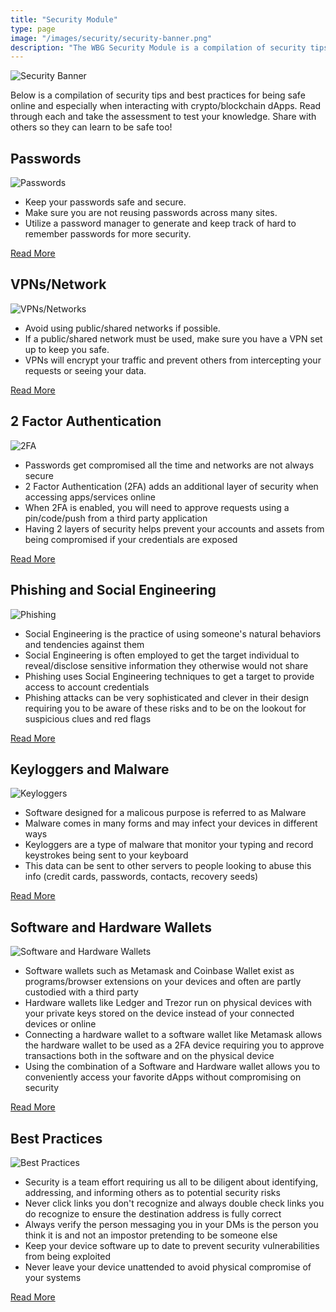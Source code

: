 ```yaml
---
title: "Security Module"
type: page
image: "/images/security/security-banner.png"
description: "The WBG Security Module is a compilation of security tips and best practices for being safe online and especially when interacting with crypto/blockchain dApps"
---
```


![Security Banner](/images/security/security-banner.png "Security Banner")

Below is a compilation of security tips and best practices for being safe online and especially when interacting with crypto/blockchain dApps. Read through each and take the assessment to test your knowledge. Share with others so they can learn to be safe too!

## Passwords

![Passwords](/images/security/passwords.jpeg "Passwords")

- Keep your passwords safe and secure.
- Make sure you are not reusing passwords across many sites.
- Utilize a password manager to generate and keep track of hard to remember passwords for more security.

[Read More](/security/passwords)

## VPNs/Network

![VPNs/Networks](/images/security/vpn-networks.jpeg "VPNs/Networks")

- Avoid using public/shared networks if possible.
- If a public/shared network must be used, make sure you have a VPN set up to keep you safe.
- VPNs will encrypt your traffic and prevent others from intercepting your requests or seeing your data.

[Read More](/security/vpn-networks)

## 2 Factor Authentication

![2FA](/images/security/2-factor-authentication.jpeg "2FA")

- Passwords get compromised all the time and networks are not always secure
- 2 Factor Authentication (2FA) adds an additional layer of security when accessing apps/services online
- When 2FA is enabled, you will need to approve requests using a pin/code/push from a third party application
- Having 2 layers of security helps prevent your accounts and assets from being compromised if your credentials are exposed

[Read More](/security/2fa)

## Phishing and Social Engineering

![Phishing](/images/security/phishing.png "Phishing")

- Social Engineering is the practice of using someone's natural behaviors and tendencies against them
- Social Engineering is often employed to get the target individual to reveal/disclose sensitive information they otherwise would not share
- Phishing uses Social Engineering techniques to get a target to provide access to account credentials
- Phishing attacks can be very sophisticated and clever in their design requiring you to be aware of these risks and to be on the lookout for suspicious clues and red flags

[Read More](/security/phishing)

## Keyloggers and Malware

![Keyloggers](/images/security/keyloggers-and-malware.png "Keyloggers")

- Software designed for a malicous purpose is referred to as Malware
- Malware comes in many forms and may infect your devices in different ways
- Keyloggers are a type of malware that monitor your typing and record keystrokes being sent to your keyboard
- This data can be sent to other servers to people looking to abuse this info (credit cards, passwords, contacts, recovery seeds)

[Read More](/security/malware)

## Software and Hardware Wallets

![Software and Hardware Wallets](/images/security/software-and-hardware-wallets.jpeg "Software and Hardware Wallets")

- Software wallets such as Metamask and Coinbase Wallet exist as programs/browser extensions on your devices and often are partly custodied with a third party
- Hardware wallets like Ledger and Trezor run on physical devices with your private keys stored on the device instead of your connected devices or online
- Connecting a hardware wallet to a software wallet like Metamask allows the hardware wallet to be used as a 2FA device requiring you to approve transactions both in the software and on the physical device
- Using the combination of a Software and Hardware wallet allows you to conveniently access your favorite dApps without compromising on security

[Read More](/security/crypto-wallets)

## Best Practices

![Best Practices](/images/security/best-practices.jpeg "Best Practices")

- Security is a team effort requiring us all to be diligent about identifying, addressing, and informing others as to potential security risks
- Never click links you don't recognize and always double check links you do recognize to ensure the destination address is fully correct
- Always verify the person messaging you in your DMs is the person you think it is and not an impostor pretending to be someone else
- Keep your device software up to date to prevent security vulnerabilities from being exploited
- Never leave your device unattended to avoid physical compromise of your systems

[Read More](/security/best-practices)
